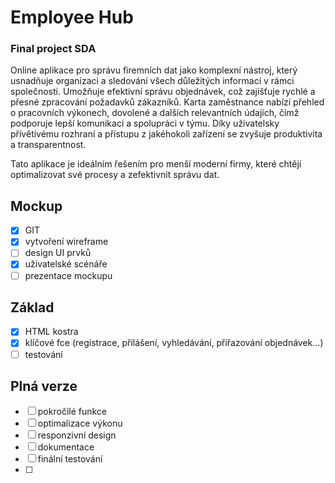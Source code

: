 # Employee Hub
### Final project SDA
Online aplikace pro správu firemních dat jako komplexní nástroj, který usnadňuje organizaci a sledování všech důležitých informací v rámci společnosti. 
Umožňuje efektivní správu objednávek, což zajišťuje rychlé a přesné zpracování požadavků zákazníků. 
Karta zaměstnance nabízí přehled o pracovních výkonech, dovolené a dalších relevantních údajích, čímž podporuje lepší komunikaci a spolupráci v týmu. 
Díky uživatelsky přívětivému rozhraní a přístupu z jakéhokoli zařízení se zvyšuje produktivita a transparentnost.

Tato aplikace je ideálním řešením pro menší moderní firmy, které chtějí optimalizovat své procesy a zefektivnit správu dat.

## Mockup
- [x] GIT
- [x] vytvoření wireframe
- [ ] design UI prvků
- [x] uživatelské scénáře
- [ ] prezentace mockupu
## Základ
- [x] HTML kostra
- [x] klíčové fce (registrace, přilášení, vyhledávání, přiřazování objednávek...)
- [ ] testování
## Plná verze
- [ ] pokročilé funkce
- [ ] optimalizace výkonu
- [ ] responzivní design
- [ ] dokumentace 
- [ ] finální testování
- [ ] 